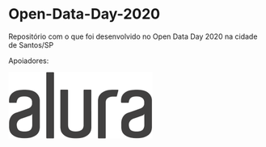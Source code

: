 # Open-Data-Day-2020
Repositório com o que foi desenvolvido no Open Data Day 2020 na cidade de Santos/SP


Apoiadores: 

![](https://github.com/Py013/Open-Data-Day-2020/blob/master/alura.png)
